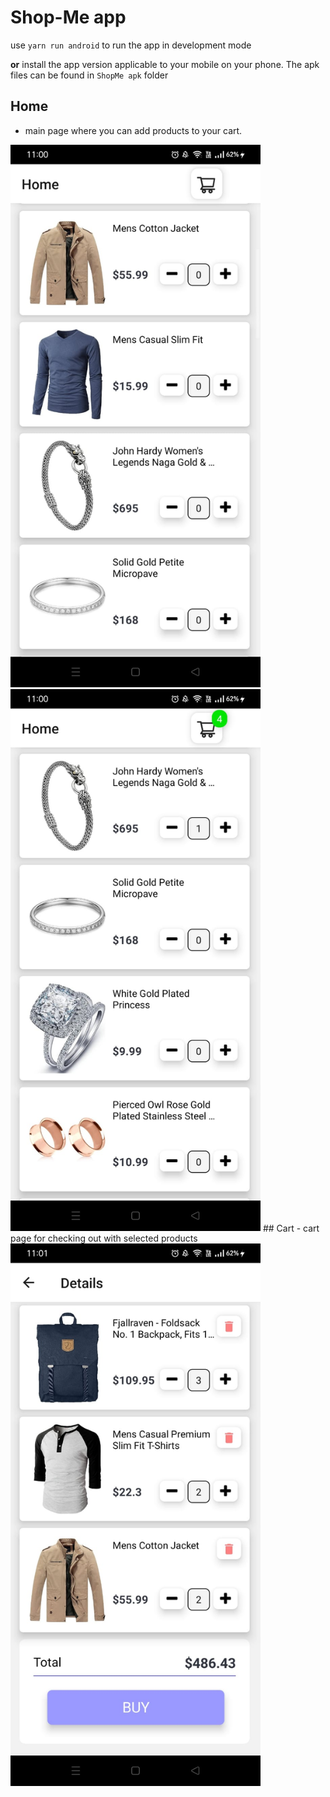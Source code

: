 # Shop-Me app 
use `yarn run android` to run the app in development mode

**or** install the app version applicable to your mobile on your phone. 
The apk files can be found in `ShopMe apk` folder

## Home 
- main page where you can add products to your cart.
<img src="https://github.com/satish-rajnale/ShopMe-app/blob/main/assets/1.jpeg" alt="Home" width="400" hright="auto" />
<img src="https://github.com/satish-rajnale/ShopMe-app/blob/main/assets/2.jpeg" alt="Home" width="400" hright="auto" />
## Cart
- cart page for checking out with selected products
<img src="https://github.com/satish-rajnale/ShopMe-app/blob/main/assets/3.jpeg" alt="Home" width="400" hright="auto" />
